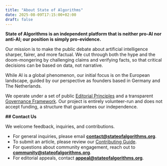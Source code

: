 ```yaml
---
title: "About State of Algorithms"
date: 2025-08-09T17:15:00+02:00
draft: false
---
```


**State of Algorithms is an independent platform that is neither pro-AI nor anti-AI; our position is simply pro-evidence.**

Our mission is to make the public debate about artificial intelligence sharper, fairer, and more factual. We cut through both the hype and the doom-mongering by challenging claims and verifying facts, so that critical decisions can be based on data, not narrative.

While AI is a global phenomenon, our initial focus is on the European landscape, guided by our perspective as founders based in Germany and The Netherlands.

We operate under a set of public [Editorial Principles](/editorial-principles/) and a transparent [Governance Framework](/governance/). Our project is entirely volunteer-run and does not accept funding, a structure that guarantees our independence.

**## Contact Us**

We welcome feedback, inquiries, and contributions.

- For general inquiries, please email **contact@stateofalgorithms.org**.
- To submit an article, please review our [Contributing Guide](/contributing/).
- For questions about community engagement, reach out to **community@stateofalgorithms.org**.
- For editorial appeals, contact **appeal@stateofalgorithms.org**.
